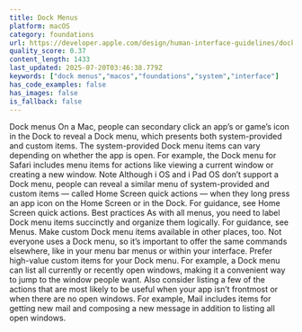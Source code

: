 ```yaml
---
title: Dock Menus
platform: macOS
category: foundations
url: https://developer.apple.com/design/human-interface-guidelines/dock-menus
quality_score: 0.37
content_length: 1433
last_updated: 2025-07-20T03:46:38.779Z
keywords: ["dock menus","macos","foundations","system","interface"]
has_code_examples: false
has_images: false
is_fallback: false
---
```


Dock menus On a Mac, people can secondary click an app’s or game’s icon in the Dock to reveal a Dock menu, which presents both system-provided and custom items. The system-provided Dock menu items can vary depending on whether the app is open. For example, the Dock menu for Safari includes menu items for actions like viewing a current window or creating a new window. Note Although i OS and i Pad OS don’t support a Dock menu, people can reveal a similar menu of system-provided and custom items — called Home Screen quick actions — when they long press an app icon on the Home Screen or in the Dock. For guidance, see Home Screen quick actions. Best practices As with all menus, you need to label Dock menu items succinctly and organize them logically. For guidance, see Menus. Make custom Dock menu items available in other places, too. Not everyone uses a Dock menu, so it’s important to offer the same commands elsewhere, like in your menu bar menus or within your interface. Prefer high-value custom items for your Dock menu. For example, a Dock menu can list all currently or recently open windows, making it a convenient way to jump to the window people want. Also consider listing a few of the actions that are most likely to be useful when your app isn’t frontmost or when there are no open windows. For example, Mail includes items for getting new mail and composing a new message in addition to listing all open windows.